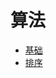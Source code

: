 # 算法
<!-- 目录 -->
- [基础](https://github.com/lazecoding/Note/blob/main/note/articles/algorithms/基础.md)
- [排序](https://github.com/lazecoding/Note/blob/main/note/articles/algorithms/soft.md)

